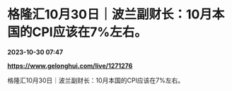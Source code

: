 # 格隆汇10月30日｜波兰副财长：10月本国的CPI应该在7%左右。

**2023-10-30 07:47**

**https://www.gelonghui.com/live/1271276**

格隆汇10月30日｜波兰副财长：10月本国的CPI应该在7%左右。